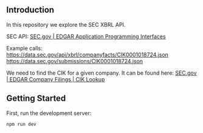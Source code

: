 ## Introduction

In this repository we explore the SEC XBRL API.

SEC API: [SEC.gov | EDGAR Application Programming Interfaces ](https://www.sec.gov/edgar/sec-api-documentation)

Example calls:
https://data.sec.gov/api/xbrl/companyfacts/CIK0001018724.json
https://data.sec.gov/submissions/CIK0001018724.json

We need to find the CIK for a given company. It can be found here: [SEC.gov | EDGAR Company Filings | CIK Lookup ](https://www.sec.gov/edgar/searchedgar/cik)

## Getting Started

First, run the development server:

```bash
npm run dev
```
